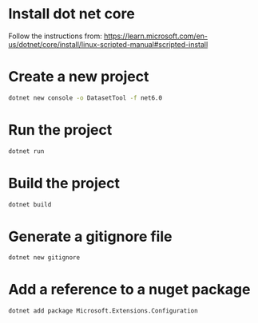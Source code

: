 #  Install dot net core
Follow the instructions from:
https://learn.microsoft.com/en-us/dotnet/core/install/linux-scripted-manual#scripted-install


# Create a new project
```bash
dotnet new console -o DatasetTool -f net6.0
```

# Run the project
```bash
dotnet run
```

# Build the project
```bash
dotnet build
```

# Generate a gitignore file
```bash
dotnet new gitignore
```

# Add a reference to a nuget package
```bash
dotnet add package Microsoft.Extensions.Configuration
```
